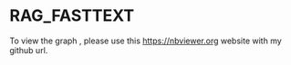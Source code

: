 # RAG_FASTTEXT


To view the graph , please use this https://nbviewer.org website with my github url.  
